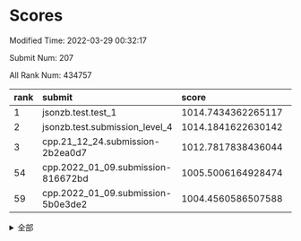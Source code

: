 # Scores

Modified Time: 2022-03-29 00:32:17

Submit Num: 207

All Rank Num: 434757

| rank |               submit               |       score        |       sigma        | pk_num |
| :--- | :--------------------------------- | :----------------- | :----------------- | :----- |
| 1    | jsonzb.test.test_1                 | 1014.7434362265117 | 0.8056685666613703 | 8401   |
| 2    | jsonzb.test.submission_level_4     | 1014.1841622630142 | 0.8445824348528805 | 8396   |
| 3    | cpp.21_12_24.submission-2b2ea0d7   | 1012.7817838436044 | 0.7934783026070441 | 8397   |
| 54   | cpp.2022_01_09.submission-816672bd | 1005.5006164928474 | 0.7339304766986116 | 8401   |
| 59   | cpp.2022_01_09.submission-5b0e3de2 | 1004.4560586507588 | 0.7289412274912245 | 8397   |


<details>
<summary>全部</summary>

| rank |                 submit                 |       score        |       sigma        | pk_num |
| :--- | :------------------------------------- | :----------------- | :----------------- | :----- |
| 1    | jsonzb.test.test_1                     | 1014.7434362265117 | 0.8056685666613703 | 8401   |
| 2    | jsonzb.test.submission_level_4         | 1014.1841622630142 | 0.8445824348528805 | 8396   |
| 3    | cpp.21_12_24.submission-2b2ea0d7       | 1012.7817838436044 | 0.7934783026070441 | 8397   |
| 4    | gobigger.level_3.submission_level_3_43 | 1012.4229557478245 | 0.7752244318815056 | 8405   |
| 5    | gobigger.level_3.submission_level_3_12 | 1011.937809662031  | 0.7777121683724213 | 8404   |
| 6    | gobigger.level_3.submission_level_3_25 | 1011.7126365297116 | 0.7777202020361064 | 8400   |
| 7    | gobigger.level_3.submission_level_3_34 | 1011.3538927080073 | 0.7713109756921853 | 8399   |
| 8    | gobigger.level_3.submission_level_3_33 | 1011.3438577575016 | 0.7798750009931723 | 8401   |
| 9    | gobigger.level_3.submission_level_3_24 | 1011.1012082689875 | 0.7658269416650023 | 8406   |
| 10   | gobigger.level_3.submission_level_3_22 | 1011.0029778623432 | 0.7648286068925431 | 8406   |
| 11   | gobigger.level_3.submission_level_3_13 | 1010.9423720783097 | 0.773110721739012  | 8398   |
| 12   | gobigger.level_3.submission_level_3_9  | 1010.782988257191  | 0.7942928306937688 | 8404   |
| 13   | gobigger.level_3.submission_level_3_3  | 1010.7691419172457 | 0.7823600903076651 | 8403   |
| 14   | gobigger.level_3.submission_level_3_47 | 1010.7675525986177 | 0.7658324762224125 | 8400   |
| 15   | gobigger.level_3.submission_level_3_41 | 1010.7206937667959 | 0.7535170508970367 | 8400   |
| 16   | gobigger.level_3.submission_level_3_27 | 1010.6378542177603 | 0.7652720108082561 | 8404   |
| 17   | gobigger.level_3.submission_level_3_37 | 1010.6273106006973 | 0.7717368774687561 | 8406   |
| 18   | gobigger.level_3.submission_level_3_14 | 1010.5892190865685 | 0.7830997701350756 | 8405   |
| 19   | gobigger.level_3.submission_level_3_46 | 1010.5802377955009 | 0.7761668068084472 | 8397   |
| 20   | gobigger.level_3.submission_level_3_0  | 1010.5786662798    | 0.7745578419766475 | 8403   |
| 21   | gobigger.level_3.submission_level_3_7  | 1010.4983486943707 | 0.7489689939035582 | 8408   |
| 22   | gobigger.level_3.submission_level_3_6  | 1010.43928024302   | 0.7817742142433614 | 8402   |
| 23   | gobigger.level_3.submission_level_3_26 | 1010.3843560849699 | 0.7894101980790058 | 8403   |
| 24   | gobigger.level_3.submission_level_3_11 | 1010.3717933664016 | 0.7511189744287722 | 8400   |
| 25   | gobigger.level_3.submission_level_3_17 | 1010.2483474673535 | 0.7573093729263007 | 8403   |
| 26   | gobigger.level_3.submission_level_3_39 | 1010.1867734029743 | 0.7528708415725928 | 8398   |
| 27   | gobigger.level_3.submission_level_3_31 | 1010.106434711776  | 0.775047830870141  | 8404   |
| 28   | gobigger.level_3.submission_level_3_44 | 1010.0638741950114 | 0.7605482872677168 | 8402   |
| 29   | gobigger.level_3.submission_level_3_36 | 1010.0456811278403 | 0.7386025086099853 | 8404   |
| 30   | gobigger.level_3.submission_level_3_19 | 1010.0213273450692 | 0.7533717367192022 | 8403   |
| 31   | gobigger.level_3.submission_level_3_18 | 1010.003436708878  | 0.760239730764581  | 8400   |
| 32   | gobigger.level_3.submission_level_3_23 | 1009.9746323551262 | 0.7492075203648536 | 8401   |
| 33   | gobigger.level_3.submission_level_3_40 | 1009.959465344826  | 0.757706589753013  | 8399   |
| 34   | gobigger.level_3.submission_level_3_48 | 1009.9507536016428 | 0.7598132585219965 | 8398   |
| 35   | gobigger.level_3.submission_level_3_5  | 1009.8449214112093 | 0.7586736378383573 | 8399   |
| 36   | gobigger.level_3.submission_level_3_42 | 1009.811438992113  | 0.7563398004621361 | 8403   |
| 37   | gobigger.level_3.submission_level_3_32 | 1009.7738770531518 | 0.7690381355709504 | 8397   |
| 38   | gobigger.level_3.submission_level_3_20 | 1009.7714562862492 | 0.7652298259666166 | 8402   |
| 39   | gobigger.level_3.submission_level_3_1  | 1009.7330791496684 | 0.7521057377067857 | 8400   |
| 40   | gobigger.level_3.submission_level_3_15 | 1009.7113903373615 | 0.7553472010477804 | 8402   |
| 41   | gobigger.level_3.submission_level_3_45 | 1009.6969685147183 | 0.7576588005201723 | 8395   |
| 42   | gobigger.level_3.submission_level_3_10 | 1009.6514453740405 | 0.7610450099438216 | 8397   |
| 43   | gobigger.level_3.submission_level_3_49 | 1009.5646861070436 | 0.7570110390454755 | 8402   |
| 44   | gobigger.level_3.submission_level_3_8  | 1009.5059209262602 | 0.7582809170197164 | 8394   |
| 45   | gobigger.level_3.submission_level_3_29 | 1009.4970550216441 | 0.7639568614532735 | 8406   |
| 46   | gobigger.level_3.submission_level_3_2  | 1009.2775345594113 | 0.7544122305045551 | 8401   |
| 47   | gobigger.level_3.submission_level_3_38 | 1009.1905035418526 | 0.7418109375817882 | 8402   |
| 48   | gobigger.level_3.submission_level_3_4  | 1009.056895681264  | 0.7422289877331497 | 8400   |
| 49   | gobigger.level_3.submission_level_3_16 | 1009.052898216663  | 0.741264931977809  | 8401   |
| 50   | gobigger.level_3.submission_level_3_35 | 1008.9785341132504 | 0.7533041710138105 | 8398   |
| 51   | gobigger.level_3.submission_level_3_28 | 1008.8273032008559 | 0.7601058375031349 | 8400   |
| 52   | gobigger.level_3.submission_level_3_30 | 1008.5206925606242 | 0.7738044537835559 | 8395   |
| 53   | gobigger.level_3.submission_level_3_21 | 1008.1577776344473 | 0.7391520526144102 | 8397   |
| 54   | cpp.2022_01_09.submission-816672bd     | 1005.5006164928474 | 0.7339304766986116 | 8401   |
| 55   | gobigger.level_1.submission_level_1_41 | 1004.8583673272489 | 0.7224009078463326 | 8401   |
| 56   | gobigger.level_1.submission_level_1_49 | 1004.7287003237572 | 0.718217716957227  | 8399   |
| 57   | gobigger.level_1.submission_level_1_42 | 1004.6956356865606 | 0.7286028821508949 | 8404   |
| 58   | gobigger.level_1.submission_level_1_8  | 1004.4925851063971 | 0.7271085994455504 | 8404   |
| 59   | cpp.2022_01_09.submission-5b0e3de2     | 1004.4560586507588 | 0.7289412274912245 | 8397   |
| 60   | gobigger.level_1.submission_level_1_20 | 1004.0877628475351 | 0.7194524597277627 | 8399   |
| 61   | gobigger.level_1.submission_level_1_47 | 1004.0448043465732 | 0.7153686153081824 | 8401   |
| 62   | gobigger.level_1.submission_level_1_2  | 1003.8466913924553 | 0.7101197619030514 | 8401   |
| 63   | gobigger.level_1.submission_level_1_15 | 1003.5535092430312 | 0.7225064955700271 | 8400   |
| 64   | gobigger.level_1.submission_level_1_36 | 1003.5234492417136 | 0.7290657023144737 | 8405   |
| 65   | gobigger.level_1.submission_level_1_3  | 1003.5177611316825 | 0.7167395190383615 | 8399   |
| 66   | gobigger.level_1.submission_level_1_43 | 1003.5123079504752 | 0.7099895025862317 | 8407   |
| 67   | gobigger.level_1.submission_level_1_45 | 1003.5070167831293 | 0.7068308303788728 | 8402   |
| 68   | gobigger.level_1.submission_level_1_4  | 1003.5057716866344 | 0.7206041969229261 | 8401   |
| 69   | gobigger.level_1.submission_level_1_12 | 1003.3116516786289 | 0.7106198317185793 | 8405   |
| 70   | gobigger.level_1.submission_level_1_29 | 1003.2929379647888 | 0.7292988324891425 | 8397   |
| 71   | gobigger.level_1.submission_level_1_37 | 1003.286584419881  | 0.7140943556238625 | 8402   |
| 72   | gobigger.level_1.submission_level_1_33 | 1003.2323305426357 | 0.7085232549341538 | 8400   |
| 73   | gobigger.level_1.submission_level_1_17 | 1003.2048617744642 | 0.7216515497041702 | 8406   |
| 74   | gobigger.level_1.submission_level_1_34 | 1003.1490479765057 | 0.7157688468634372 | 8404   |
| 75   | gobigger.level_1.submission_level_1_40 | 1003.1388232120199 | 0.7133068502249656 | 8404   |
| 76   | gobigger.level_1.submission_level_1_13 | 1003.1305097338679 | 0.7001168728323562 | 8396   |
| 77   | gobigger.level_1.submission_level_1_0  | 1003.1290807040873 | 0.7165266373642252 | 8398   |
| 78   | gobigger.level_1.submission_level_1_14 | 1003.1071387000221 | 0.7055946346617693 | 8405   |
| 79   | gobigger.level_1.submission_level_1_1  | 1002.9563451616646 | 0.7063783391224575 | 8405   |
| 80   | gobigger.level_1.submission_level_1_7  | 1002.9267580852807 | 0.71652189771088   | 8399   |
| 81   | gobigger.level_1.submission_level_1_28 | 1002.9101736873309 | 0.7117903009610871 | 8401   |
| 82   | gobigger.level_1.submission_level_1_27 | 1002.8903569337263 | 0.7225723527198289 | 8403   |
| 83   | gobigger.level_1.submission_level_1_5  | 1002.8444705229583 | 0.71378955315774   | 8408   |
| 84   | gobigger.level_1.submission_level_1_22 | 1002.8030954900283 | 0.718404066099276  | 8395   |
| 85   | gobigger.level_1.submission_level_1_10 | 1002.7640398735175 | 0.7235813827942392 | 8402   |
| 86   | gobigger.level_1.submission_level_1_23 | 1002.7625494625931 | 0.7042528177321922 | 8401   |
| 87   | gobigger.level_1.submission_level_1_6  | 1002.7218006559918 | 0.7093884858372452 | 8397   |
| 88   | gobigger.level_1.submission_level_1_26 | 1002.6937504295023 | 0.7116091870607915 | 8398   |
| 89   | gobigger.level_1.submission_level_1_21 | 1002.6716934845541 | 0.7358795916725874 | 8403   |
| 90   | gobigger.level_1.submission_level_1_30 | 1002.6256034471846 | 0.7196794104570811 | 8399   |
| 91   | gobigger.level_1.submission_level_1_31 | 1002.5895236279102 | 0.7014161488834761 | 8405   |
| 92   | gobigger.level_1.submission_level_1_16 | 1002.5733427160425 | 0.7136699112189333 | 8401   |
| 93   | gobigger.level_1.submission_level_1_11 | 1002.5555487330466 | 0.7168371277636512 | 8395   |
| 94   | gobigger.level_1.submission_level_1_24 | 1002.5133775154746 | 0.7160484460418796 | 8405   |
| 95   | gobigger.level_1.submission_level_1_9  | 1002.4301695201807 | 0.7100794001905918 | 8400   |
| 96   | gobigger.level_1.submission_level_1_44 | 1002.4256925939677 | 0.7112247258428531 | 8404   |
| 97   | gobigger.level_1.submission_level_1_25 | 1002.3748063693148 | 0.7121692982962863 | 8404   |
| 98   | gobigger.level_1.submission_level_1_18 | 1002.3728001455822 | 0.7300618507099967 | 8406   |
| 99   | gobigger.level_1.submission_level_1_19 | 1002.2152569004654 | 0.7098333465435874 | 8400   |
| 100  | gobigger.level_1.submission_level_1_35 | 1002.1344423356859 | 0.7167331476438259 | 8397   |
| 101  | gobigger.level_1.submission_level_1_48 | 1002.0593570111088 | 0.7095117040610345 | 8404   |
| 102  | gobigger.level_1.submission_level_1_46 | 1001.9543364629315 | 0.7108210624110466 | 8404   |
| 103  | gobigger.level_1.submission_level_1_38 | 1001.8976949509853 | 0.718800876184517  | 8404   |
| 104  | gobigger.level_1.submission_level_1_39 | 1001.855735066444  | 0.703395125373031  | 8400   |
| 105  | gobigger.level_1.submission_level_1_32 | 1001.7225740249563 | 0.7178537400640272 | 8401   |
| 106  | gobigger.random.submission_random_27   | 998.058603096369   | 0.6989323268072445 | 8400   |
| 107  | gobigger.random.submission_random_41   | 997.4492110076317  | 0.6962570259546357 | 8399   |
| 108  | gobigger.random.submission_random_44   | 996.8026961299945  | 0.7079993396574603 | 8400   |
| 109  | gobigger.random.submission_random_43   | 996.8022176592909  | 0.7184836554147754 | 8405   |
| 110  | gobigger.random.submission_random_7    | 996.6349832893973  | 0.7189596761236572 | 8403   |
| 111  | gobigger.random.submission_random_30   | 996.6297146419824  | 0.706636430180397  | 8399   |
| 112  | gobigger.random.submission_random_39   | 996.5524055747661  | 0.7063633974206126 | 8403   |
| 113  | gobigger.random.submission_random_18   | 996.5225227798296  | 0.7075333274689044 | 8401   |
| 114  | gobigger.random.submission_random_37   | 996.4689881008834  | 0.7069358856368776 | 8400   |
| 115  | gobigger.random.submission_random_31   | 996.4411786070534  | 0.7147307406382069 | 8400   |
| 116  | gobigger.random.submission_random_8    | 996.3867146075663  | 0.7079313608151916 | 8397   |
| 117  | gobigger.random.submission_random_13   | 996.3472005176754  | 0.7079903946965802 | 8400   |
| 118  | gobigger.random.submission_random_29   | 996.337400992853   | 0.6928491854626009 | 8400   |
| 119  | gobigger.random.submission_random_3    | 996.3333161109215  | 0.7145161560475033 | 8400   |
| 120  | gobigger.random.submission_random_32   | 996.3291808450062  | 0.7100873260699224 | 8400   |
| 121  | gobigger.random.submission_random_48   | 996.2429767951112  | 0.7226895143166769 | 8403   |
| 122  | gobigger.random.submission_random_10   | 996.23598043034    | 0.7089411624176096 | 8402   |
| 123  | gobigger.random.submission_random_6    | 996.200419152489   | 0.6990250955893752 | 8402   |
| 124  | gobigger.random.submission_random_19   | 996.1549904150862  | 0.7138332367862167 | 8405   |
| 125  | gobigger.random.submission_random_45   | 996.1547255895242  | 0.7163378825034904 | 8399   |
| 126  | gobigger.random.submission_random_5    | 996.1376100553508  | 0.7051967010650225 | 8403   |
| 127  | gobigger.random.submission_random_4    | 996.1362103793156  | 0.7156335950320138 | 8396   |
| 128  | gobigger.random.submission_random_12   | 996.1064225688043  | 0.7122912708625049 | 8394   |
| 129  | gobigger.random.submission_random_46   | 996.084055254378   | 0.7099067557200903 | 8399   |
| 130  | gobigger.random.submission_random_38   | 996.0300625572569  | 0.7194036760737079 | 8396   |
| 131  | gobigger.random.submission_random_24   | 996.0030166714665  | 0.7129772389120915 | 8401   |
| 132  | gobigger.random.submission_random_35   | 995.8502674443312  | 0.7057766957032963 | 8403   |
| 133  | gobigger.random.submission_random_34   | 995.8420749499086  | 0.701445216104945  | 8400   |
| 134  | gobigger.random.submission_random_15   | 995.8095962446963  | 0.7054635315389418 | 8403   |
| 135  | gobigger.random.submission_random_16   | 995.8038172673902  | 0.7160936898539875 | 8402   |
| 136  | gobigger.random.submission_random_11   | 995.7932176387678  | 0.7201413643648009 | 8398   |
| 137  | gobigger.random.submission_random_9    | 995.7781747946837  | 0.7109309173492997 | 8400   |
| 138  | gobigger.random.submission_random_26   | 995.7704600927661  | 0.7155635100216506 | 8406   |
| 139  | gobigger.random.submission_random_33   | 995.7675922873811  | 0.7094798257414165 | 8403   |
| 140  | gobigger.random.submission_random_22   | 995.7389017845217  | 0.7051491700194912 | 8401   |
| 141  | gobigger.random.submission_random_1    | 995.6931114150124  | 0.7169319329192114 | 8399   |
| 142  | gobigger.random.submission_random_28   | 995.6556471260313  | 0.714136592676659  | 8398   |
| 143  | gobigger.random.submission_random_25   | 995.6336961864292  | 0.7150929165856278 | 8400   |
| 144  | gobigger.random.submission_random_0    | 995.5945297707034  | 0.7063527822018834 | 8399   |
| 145  | gobigger.random.submission_random_14   | 995.5854197053663  | 0.7003522059630922 | 8402   |
| 146  | gobigger.random.submission_random_2    | 995.5449304938662  | 0.7064245811622252 | 8403   |
| 147  | gobigger.random.submission_random_20   | 995.5196552965382  | 0.7158007729476745 | 8403   |
| 148  | gobigger.random.submission_random_49   | 995.4909820889626  | 0.7129057698752389 | 8403   |
| 149  | gobigger.random.submission_random_47   | 995.444689181669   | 0.716641921719826  | 8400   |
| 150  | gobigger.random.submission_random_36   | 995.2668326039778  | 0.7005647263582295 | 8402   |
| 151  | gobigger.random.submission_random_40   | 995.2392319142812  | 0.7060641442909776 | 8404   |
| 152  | gobigger.random.submission_random_42   | 995.1825464087112  | 0.7227160841340514 | 8406   |
| 153  | gobigger.random.submission_random_21   | 995.161194815134   | 0.7090324623942619 | 8400   |
| 154  | gobigger.random.submission_random_17   | 995.0137724824224  | 0.7168603188714925 | 8402   |
| 155  | gobigger.random.submission_random_23   | 994.9420323034067  | 0.6980180557867757 | 8403   |
| 156  | gobigger.level_2.submission_level_2_11 | 994.3873895231754  | 0.7364182105485103 | 8405   |
| 157  | gobigger.level_2.submission_level_2_43 | 993.8123595731657  | 0.7136397741582302 | 8395   |
| 158  | gobigger.level_2.submission_level_2_0  | 993.7568497961007  | 0.7367345493830258 | 8398   |
| 159  | gobigger.level_2.submission_level_2_9  | 993.7213701227317  | 0.7156542117913265 | 8396   |
| 160  | gobigger.level_2.submission_level_2_8  | 993.624875340622   | 0.7508989490698611 | 8401   |
| 161  | gobigger.level_2.submission_level_2_28 | 993.4228713011995  | 0.7403434460715586 | 8401   |
| 162  | gobigger.level_2.submission_level_2_39 | 993.1188116149773  | 0.7196248119174795 | 8396   |
| 163  | gobigger.level_2.submission_level_2_47 | 993.0029704752237  | 0.7325659470989477 | 8404   |
| 164  | gobigger.level_2.submission_level_2_12 | 992.9598223924822  | 0.7060106687002121 | 8399   |
| 165  | gobigger.level_2.submission_level_2_13 | 992.9567461944973  | 0.7211045013007594 | 8401   |
| 166  | gobigger.level_2.submission_level_2_42 | 992.7022332828475  | 0.7459662771260392 | 8398   |
| 167  | gobigger.level_2.submission_level_2_4  | 992.6907579613453  | 0.7318913090390435 | 8402   |
| 168  | gobigger.level_2.submission_level_2_23 | 992.6464665617923  | 0.7457801930798541 | 8400   |
| 169  | gobigger.level_2.submission_level_2_45 | 992.6182804009278  | 0.7456291111376143 | 8399   |
| 170  | gobigger.level_2.submission_level_2_35 | 992.5882638116981  | 0.7372483170305485 | 8402   |
| 171  | gobigger.level_2.submission_level_2_21 | 992.5309431505752  | 0.7532562559884043 | 8410   |
| 172  | gobigger.level_2.submission_level_2_10 | 992.5054422639814  | 0.745158594480278  | 8403   |
| 173  | gobigger.level_2.submission_level_2_37 | 992.491892945311   | 0.7540128507784691 | 8401   |
| 174  | gobigger.level_2.submission_level_2_15 | 992.4564834968801  | 0.7421366878004775 | 8399   |
| 175  | gobigger.level_2.submission_level_2_1  | 992.4511217290849  | 0.7530470048479941 | 8394   |
| 176  | gobigger.level_2.submission_level_2_27 | 992.4450565410724  | 0.7497042333216327 | 8405   |
| 177  | gobigger.level_2.submission_level_2_34 | 992.3285933934487  | 0.7309334902667275 | 8401   |
| 178  | gobigger.level_2.submission_level_2_20 | 992.2463406493025  | 0.7387394288984406 | 8405   |
| 179  | gobigger.level_2.submission_level_2_48 | 992.2239045586921  | 0.7500287590237866 | 8396   |
| 180  | gobigger.level_2.submission_level_2_36 | 992.2065917870361  | 0.7473933500819189 | 8401   |
| 181  | gobigger.level_2.submission_level_2_49 | 992.1949503990489  | 0.7370897925663412 | 8392   |
| 182  | gobigger.level_2.submission_level_2_44 | 992.1214325191158  | 0.7377881598945087 | 8408   |
| 183  | gobigger.level_2.submission_level_2_31 | 992.1179272766196  | 0.751094556562892  | 8403   |
| 184  | gobigger.level_2.submission_level_2_14 | 992.0907958993664  | 0.7504859597825735 | 8401   |
| 185  | gobigger.level_2.submission_level_2_40 | 992.0484409244773  | 0.7444931121246997 | 8403   |
| 186  | gobigger.level_2.submission_level_2_29 | 992.0031544185599  | 0.7547195616527476 | 8404   |
| 187  | gobigger.level_2.submission_level_2_33 | 991.9842688522186  | 0.7468402846839233 | 8402   |
| 188  | gobigger.level_2.submission_level_2_6  | 991.9626504595125  | 0.736008941818888  | 8401   |
| 189  | gobigger.level_2.submission_level_2_30 | 991.9589369024897  | 0.7581919747358402 | 8397   |
| 190  | gobigger.level_2.submission_level_2_46 | 991.7935464886469  | 0.745484611933493  | 8404   |
| 191  | gobigger.level_2.submission_level_2_2  | 991.7307475271356  | 0.7566179139943218 | 8404   |
| 192  | gobigger.level_2.submission_level_2_41 | 991.727384755208   | 0.7476617995701008 | 8401   |
| 193  | gobigger.level_2.submission_level_2_18 | 991.6800094910675  | 0.7405144167547983 | 8398   |
| 194  | gobigger.level_2.submission_level_2_22 | 991.6487244013242  | 0.7379073282868882 | 8399   |
| 195  | gobigger.level_2.submission_level_2_7  | 991.5946212109776  | 0.7433531125871627 | 8402   |
| 196  | gobigger.level_2.submission_level_2_3  | 991.5179967616649  | 0.7448297582005244 | 8403   |
| 197  | gobigger.level_2.submission_level_2_19 | 991.4657756757393  | 0.7431337694670392 | 8403   |
| 198  | gobigger.level_2.submission_level_2_16 | 991.4583375672875  | 0.7573663435856949 | 8405   |
| 199  | gobigger.level_2.submission_level_2_24 | 991.1359765502481  | 0.7428862017203277 | 8405   |
| 200  | gobigger.level_2.submission_level_2_5  | 991.0873902557429  | 0.7554097128234983 | 8398   |
| 201  | gobigger.level_2.submission_level_2_25 | 991.0568503543246  | 0.7436970087486079 | 8402   |
| 202  | gobigger.level_2.submission_level_2_38 | 990.7499863058604  | 0.7487123158715354 | 8403   |
| 203  | gobigger.level_2.submission_level_2_17 | 990.4675212395747  | 0.7685391736253917 | 8402   |
| 204  | gobigger.level_2.submission_level_2_32 | 990.3877559470238  | 0.7609597568448682 | 8405   |
| 205  | gobigger.level_2.submission_level_2_26 | 989.949308933462   | 0.7800232465796115 | 8399   |
| 206  | gobigger.none.submission_none_0        | 980.0827280911919  | 1.19624572882903   | 8396   |
| 207  | gobigger.none.submission_none_1        | 976.8700766392864  | 1.4370038829560097 | 8402   |

</details>